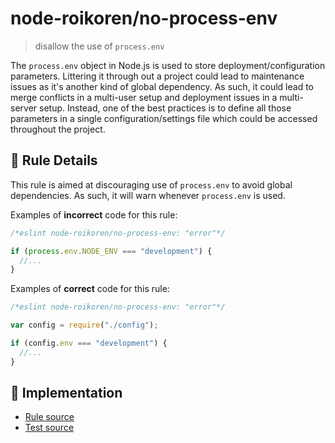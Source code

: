 # node-roikoren/no-process-env
> disallow the use of `process.env`

The `process.env` object in Node.js is used to store deployment/configuration parameters. Littering it through out a project could lead to maintenance issues as it's another kind of global dependency. As such, it could lead to merge conflicts in a multi-user setup and deployment issues in a multi-server setup. Instead, one of the best practices is to define all those parameters in a single configuration/settings file which could be accessed throughout the project.

## 📖 Rule Details

This rule is aimed at discouraging use of `process.env` to avoid global dependencies. As such, it will warn whenever `process.env` is used.

Examples of **incorrect** code for this rule:

```js
/*eslint node-roikoren/no-process-env: "error"*/

if (process.env.NODE_ENV === "development") {
  //...
}
```

Examples of **correct** code for this rule:

```js
/*eslint node-roikoren/no-process-env: "error"*/

var config = require("./config");

if (config.env === "development") {
  //...
}
```

## 🔎 Implementation

- [Rule source](https://github.com/roikoren755/eslint-plugin-node/blob/v2.0.0/src/rules/no-process-env.ts)
- [Test source](https://github.com/roikoren755/eslint-plugin-node/blob/v2.0.0/tests/src/rules/no-process-env.ts)
